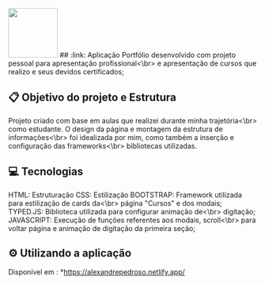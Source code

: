 <img src="https://i.ibb.co/NtmyW1M/11.png" width=100px />
## :link: Aplicação
Portfólio desenvolvido com projeto pessoal para apresentação profissional<\br>
e apresentação de cursos que realizo e seus devidos certificados;

## :clipboard:	Objetivo do projeto e Estrutura
Projeto criado com base em aulas que realizei durante minha trajetória<\br>
como estudante. O design da página e montagem da estrutura de informações<\br>
foi idealizada por mim, como também a inserção e configuração das frameworks<\br>
bibliotecas utilizadas.

## :computer:	Tecnologias
HTML: Estruturação
CSS: Estilização
BOOTSTRAP: Framework utilizada para estilização de cards da<\br> 
página "Cursos" e dos modais;
TYPED.JS: Biblioteca utilizada para configurar animação de<\br>
digitação;
JAVASCRIPT: Execução de funções referentes aos modais, scroll<\br> 
para voltar página e animação de digitação da primeira seção;


## ⚙️	Utilizando a aplicação

Disponível em : *https://alexandrepedroso.netlify.app/


